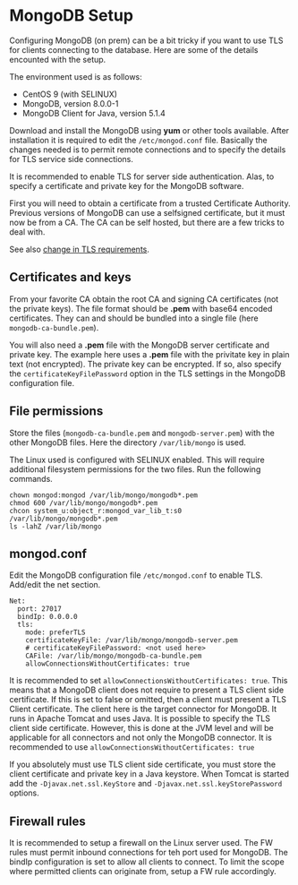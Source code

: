 # MongoDB Setup
Configuring MongoDB (on prem) can be a bit tricky if you want to use TLS for clients connecting to the database.
Here are some of the details encounted with the setup.

The environment used is as follows:

- CentOS 9 (with SELINUX)
- MongoDB, version 8.0.0-1
- MongoDB Client for Java, version 5.1.4

Download and install the MongoDB using **yum** or other tools available.
After installation it is required to edit the `/etc/mongod.conf` file.
Basically the changes needed is to permit remote connections and to specify
the details for TLS service side connections.

It is recommended to enable TLS for server side authentication. Alas, to specify
a certificate and private key for the MongoDB software.

First you will need to obtain a certificate from a trusted Certificate Authority.
Previous versions of MongoDB can use a selfsigned certificate, but it must now
be from a CA. The CA can be self hosted, but there are a few tricks to deal with.

See also [change in TLS requirements](https://jira.mongodb.org/browse/SERVER-72839).

## Certificates and keys

From your favorite CA obtain the root CA and signing CA certificates (not the private keys).
The file format should be **.pem** with base64 encoded certificates. They can and should
be bundled into a single file (here `mongodb-ca-bundle.pem`).

You will also need a **.pem** file with the MongoDB server certificate and private key.
The example here uses a **.pem** file with the privitate key in plain text (not encrypted).
The private key can be encrypted. If so, also specify the `certificateKeyFilePassword`
option in the TLS settings in the MongoDB configuration file.

## File permissions

Store the files (`mongodb-ca-bundle.pem` and `mongodb-server.pem`) with the other
MongoDB files. Here the directory `/var/lib/mongo` is used.

The Linux used is configured with SELINUX enabled. This will require additional
filesystem permissions for the two files. Run the following commands.

```
chown mongod:mongod /var/lib/mongo/mongodb*.pem
chmod 600 /var/lib/mongo/mongodb*.pem
chcon system_u:object_r:mongod_var_lib_t:s0 /var/lib/mongo/mongodb*.pem
ls -lahZ /var/lib/mongo
```

## mongod.conf

Edit the MongoDB configuration file `/etc/mongod.conf` to enable TLS.
Add/edit the net section.

```
Net:
  port: 27017
  bindIp: 0.0.0.0
  tls:
    mode: preferTLS
    certificateKeyFile: /var/lib/mongo/mongodb-server.pem
    # certificateKeyFilePassword: <not used here>
	CAFile: /var/lib/mongo/mongodb-ca-bundle.pem
	allowConnectionsWithoutCertificates: true
```

It is recommended to set `allowConnectionsWithoutCertificates: true`. This means
that a MongoDB client does not require to present a TLS client side certificate.
If this is set to false or omitted, then a client must present a TLS Client certificate.
The client here is the target connector for MongoDB. It runs in Apache Tomcat
and uses Java. It is possible to specify the TLS client side certificate.
However, this is done at the JVM level and will be applicable for all connectors
and not only the MongoDB connector.
It is recommended to use `allowConnectionsWithoutCertificates: true`

If you absolutely must use TLS client side certificate, you must store the
client certificate and private key in a Java keystore. When Tomcat is started
add the `-Djavax.net.ssl.KeyStore` and `-Djavax.net.ssl.keyStorePassword` options.

## Firewall rules

It is recommended to setup a firewall on the Linux server used. The FW rules must
permit inbound connections for teh port used for MongoDB.
The bindIp configuration is set to allow all clients to connect. To limit
the scope where permitted clients can originate from, setup a FW rule accordingly.

